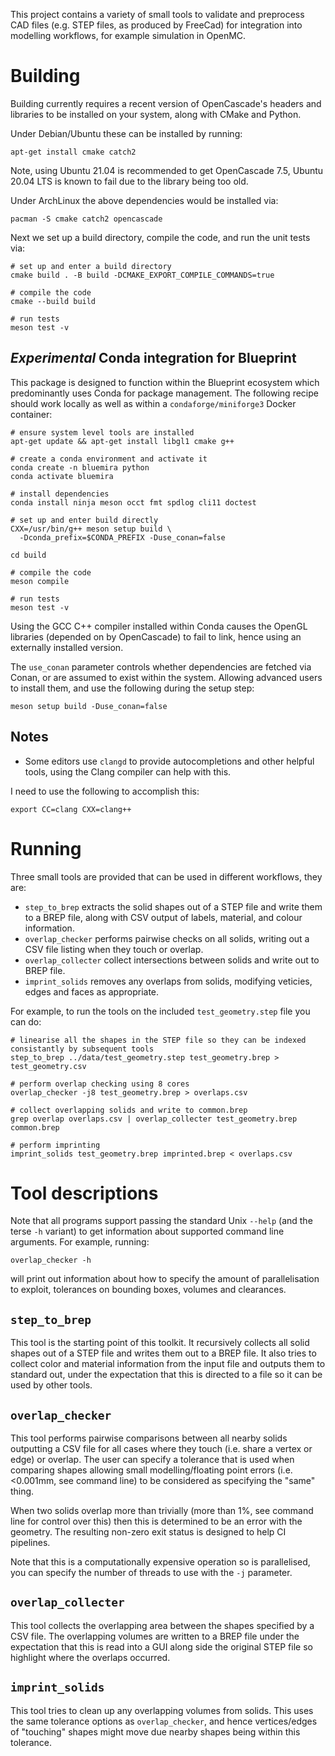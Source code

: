 This project contains a variety of small tools to validate and
preprocess CAD files (e.g. STEP files, as produced by FreeCad) for
integration into modelling workflows, for example simulation in
OpenMC.

# Building

Building currently requires a recent version of OpenCascade's headers
and libraries to be installed on your system, along with CMake and
Python.

Under Debian/Ubuntu these can be installed by running:

```shell
apt-get install cmake catch2
```

Note, using Ubuntu 21.04 is recommended to get OpenCascade 7.5, Ubuntu
20.04 LTS is known to fail due to the library being too old.

Under ArchLinux the above dependencies would be installed via:

```shell
pacman -S cmake catch2 opencascade
```

Next we set up a build directory, compile the code, and run the unit
tests via:

```shell
# set up and enter a build directory
cmake build . -B build -DCMAKE_EXPORT_COMPILE_COMMANDS=true

# compile the code
cmake --build build

# run tests
meson test -v
```

## *Experimental* Conda integration for Blueprint

This package is designed to function within the Blueprint ecosystem
which predominantly uses Conda for package management. The following
recipe should work locally as well as within a `condaforge/miniforge3`
Docker container:

```shell
# ensure system level tools are installed
apt-get update && apt-get install libgl1 cmake g++

# create a conda environment and activate it
conda create -n bluemira python
conda activate bluemira

# install dependencies
conda install ninja meson occt fmt spdlog cli11 doctest

# set up and enter build directly
CXX=/usr/bin/g++ meson setup build \
  -Dconda_prefix=$CONDA_PREFIX -Duse_conan=false

cd build

# compile the code
meson compile

# run tests
meson test -v
```

Using the GCC C++ compiler installed within Conda causes the OpenGL
libraries (depended on by OpenCascade) to fail to link, hence using an
externally installed version.

The `use_conan` parameter controls whether dependencies are fetched
via Conan, or are assumed to exist within the system. Allowing
advanced users to install them, and use the following during the setup
step:

```shell
meson setup build -Duse_conan=false
```

## Notes

 * Some editors use `clangd` to provide autocompletions and other
   helpful tools, using the Clang compiler can help with this.

I need to use the following to accomplish this:

```shell
export CC=clang CXX=clang++
```

# Running

Three small tools are provided that can be used in different
workflows, they are:

 * `step_to_brep` extracts the solid shapes out of a STEP file and
   write them to a BREP file, along with CSV output of labels,
   material, and colour information.
 * `overlap_checker` performs pairwise checks on all solids, writing
   out a CSV file listing when they touch or overlap.
 * `overlap_collecter` collect intersections between solids and write
   out to BREP file.
 * `imprint_solids` removes any overlaps from solids, modifying
   veticies, edges and faces as appropriate.

For example, to run the tools on the included `test_geometry.step`
file you can do:

```shell
# linearise all the shapes in the STEP file so they can be indexed consistantly by subsequent tools
step_to_brep ../data/test_geometry.step test_geometry.brep > test_geometry.csv

# perform overlap checking using 8 cores
overlap_checker -j8 test_geometry.brep > overlaps.csv

# collect overlapping solids and write to common.brep
grep overlap overlaps.csv | overlap_collecter test_geometry.brep common.brep

# perform imprinting
imprint_solids test_geometry.brep imprinted.brep < overlaps.csv
```

# Tool descriptions

Note that all programs support passing the standard Unix `--help` (and
the terse `-h` variant) to get information about supported command
line arguments. For example, running:

```shell
overlap_checker -h
```

will print out information about how to specify the amount of
parallelisation to exploit, tolerances on bounding boxes, volumes and
clearances.

## `step_to_brep`

This tool is the starting point of this toolkit. It recursively
collects all solid shapes out of a STEP file and writes them out to a
BREP file. It also tries to collect color and material information
from the input file and outputs them to standard out, under the
expectation that this is directed to a file so it can be used by other
tools.

## `overlap_checker`

This tool performs pairwise comparisons between all nearby solids
outputting a CSV file for all cases where they touch (i.e. share a
vertex or edge) or overlap. The user can specify a tolerance that is
used when comparing shapes allowing small modelling/floating point
errors (i.e. <0.001mm, see command line) to be considered as
specifying the "same" thing.

When two solids overlap more than trivially (more than 1%, see command
line for control over this) then this is determined to be an error
with the geometry. The resulting non-zero exit status is designed to
help CI pipelines.

Note that this is a computationally expensive operation so is
parallelised, you can specify the number of threads to use with the
`-j` parameter.

## `overlap_collecter`

This tool collects the overlapping area between the shapes specified
by a CSV file. The overlapping volumes are written to a BREP file
under the expectation that this is read into a GUI along side the
original STEP file so highlight where the overlaps occurred.

## `imprint_solids`

This tool tries to clean up any overlapping volumes from solids. This
uses the same tolerance options as `overlap_checker`, and hence
vertices/edges of "touching" shapes might move due nearby shapes being
within this tolerance.

[pyvenv]: https://docs.python.org/3/tutorial/venv.html
